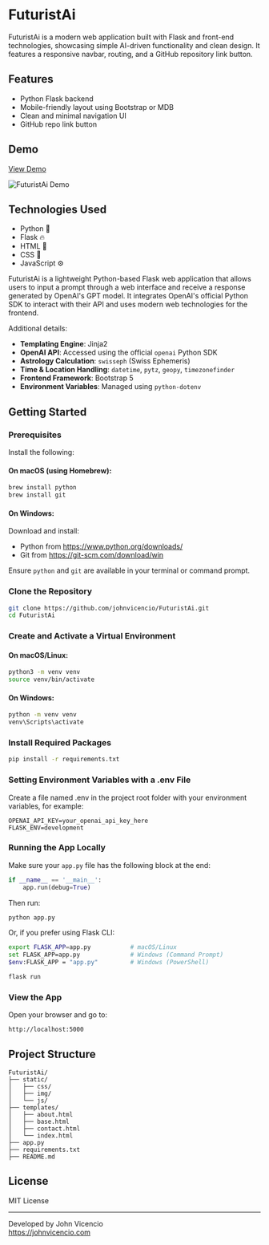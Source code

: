 # FuturistAi

FuturistAi is a modern web application built with Flask and front-end technologies, showcasing simple AI-driven functionality and clean design. It features a responsive navbar, routing, and a GitHub repository link button.

## Features

- Python Flask backend  
- Mobile-friendly layout using Bootstrap or MDB  
- Clean and minimal navigation UI  
- GitHub repo link button  

## Demo
[View Demo](#demo)

![FuturistAi Demo](https://github.com/johnvicencio/FuturistAi/blob/main/static/img/futuristai-demo.gif?raw=true)

## Technologies Used

- Python 🐍
- Flask 🔥
- HTML 🧱
- CSS 🎨
- JavaScript ⚙️

FuturistAi is a lightweight Python-based Flask web application that allows users to input a prompt through a web interface and receive a response generated by OpenAI's GPT model. It integrates OpenAI's official Python SDK to interact with their API and uses modern web technologies for the frontend.

Additional details:

- **Templating Engine**: Jinja2  
- **OpenAI API**: Accessed using the official `openai` Python SDK  
- **Astrology Calculation**: `swisseph` (Swiss Ephemeris)  
- **Time & Location Handling**: `datetime`, `pytz`, `geopy`, `timezonefinder`  
- **Frontend Framework**: Bootstrap 5  
- **Environment Variables**: Managed using `python-dotenv` 

## Getting Started

### Prerequisites

Install the following:

#### On macOS (using Homebrew):

```bash
brew install python
brew install git
```

#### On Windows:

Download and install:

- Python from https://www.python.org/downloads/
- Git from https://git-scm.com/download/win

Ensure `python` and `git` are available in your terminal or command prompt.

### Clone the Repository

```bash
git clone https://github.com/johnvicencio/FuturistAi.git
cd FuturistAi
```

### Create and Activate a Virtual Environment

#### On macOS/Linux:

```bash
python3 -m venv venv
source venv/bin/activate
```

#### On Windows:

```bash
python -m venv venv
venv\Scripts\activate
```

### Install Required Packages

```bash
pip install -r requirements.txt
```

### Setting Environment Variables with a .env File

Create a file named .env in the project root folder with your environment variables, for example:

```.env
OPENAI_API_KEY=your_openai_api_key_here
FLASK_ENV=development
```

### Running the App Locally

Make sure your `app.py` file has the following block at the end:

```python
if __name__ == '__main__':
    app.run(debug=True)
```

Then run:

```bash
python app.py
```

Or, if you prefer using Flask CLI:

```bash
export FLASK_APP=app.py           # macOS/Linux
set FLASK_APP=app.py              # Windows (Command Prompt)
$env:FLASK_APP = "app.py"         # Windows (PowerShell)

flask run
```

### View the App

Open your browser and go to:

```
http://localhost:5000
```

## Project Structure

```
FuturistAi/
├── static/
│   ├── css/
│   ├── img/
│   └── js/
├── templates/
│   ├── about.html
│   ├── base.html
│   ├── contact.html
│   └── index.html
├── app.py
├── requirements.txt
├── README.md
```

## License

MIT License

---

Developed by John Vicencio  
https://johnvicencio.com